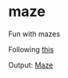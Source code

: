 maze
====

Fun with mazes

Following [this](http://mazeworks.com/mazegen/mazetut/)

Output:
[Maze](maze.gif)

